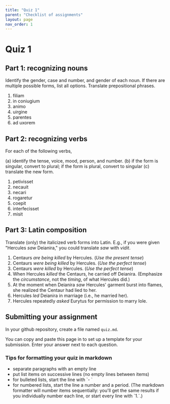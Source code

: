 ```yaml
---
title: "Quiz 1"
parent: "Checklist of assignments"
layout: page
nav_order: 1
---
```



# Quiz 1

## Part 1: recognizing nouns

Identify the gender, case and number, and gender of each noun. If there are multiple possible forms, list all options.  Translate prepositional phrases.

1. filiam
2. in coniugium
3. animo
4. uirgine
5. parentes
6. ad uxorem



## Part 2: recognizing verbs

For each of the following verbs,

(a) identify the tense, voice, mood, person, and number.
(b) if the form is singular, convert to plural; if the form is plural, convert to singular
(c) translate the new form.

1. petivisset
2. necauit
3. necari
4. rogaretur
5. coepit
6. interfecisset
7. misit

## Part 3:  Latin composition

Translate (only) the italicized verb forms into Latin. E.g., if you were  given "Hercules *saw* Deianira," you could translate *saw* with *vidit*.

1. Centaurs *are being killed* by Hercules. (*Use the present tense*)
2. Centaurs *were being killed* by Hercules. (*Use the perfect tense*)
3. Centaurs *were killed* by Hercules. (*Use the perfect tense*)
4. When Hercules *killed* the Centaurs, he carried off Deianira. (Emphasize the *circumstance*, not the *timing*, of what Hercules did.)
5. At the moment when Deianira *saw* Hercules' garment burst into flames, she realized the Centaur had lied to her.
5.  Hercules *led* Deianira in marriage (i.e., he married her).
1. Hercules repeatedly *asked* Eurytus for permission to marry Iole.


## Submitting your assignment


In your github repository, create a file named `quiz.md`.

You can copy and paste this page in to set up a template for your submission.  Enter your answer next to each question.


<div class="note">
<h3>Tips for formatting your quiz in markdown</h3>

<ul>
<li>separate paragraphs with an empty line</li>
<li>put list items on successive lines (no empty lines between items)
</li>
<li>for bulleted lists, start the line with `- `
</li>
<li>for numbered lists, start the line a number and a period.  (The markdown formatter will number items sequentially: you'll get the same results if you individually number each line, or start every line with `1.`.)</li>
</ul>
<p/>
</div>

